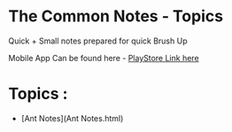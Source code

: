 # The Common Notes - Topics
Quick + Small notes prepared for quick Brush Up

Mobile App Can be found here - [PlayStore Link here](https://play.google.com/store/apps/details?id=com.thecommonguy.the_common_notes)

# Topics :
  - [Ant Notes](Ant Notes.html)
